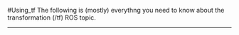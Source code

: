 #Using_tf
The following is (mostly) everythng you need to know about the transformation (/tf) ROS topic.

----------------

